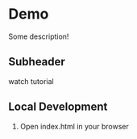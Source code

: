 # Demo

Some description!

## Subheader

watch tutorial

## Local Development

1. Open index.html in your browser
